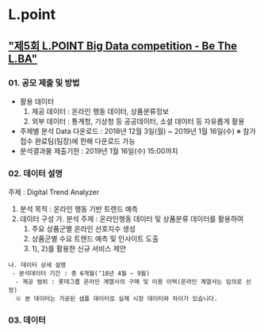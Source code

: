 # L.point
## ["제5회 L.POINT Big Data competition - Be The L.BA"](https://competition.lpoint.com/index.tran)

### 01. 공모 제출 및 방법

- 활용 데이터 
  1) 제공 데이터 : 온라인 행동 데이터, 상품분류정보 
  2) 외부 데이터 : 통계청, 기상청 등 공공데이터, 소셜 데이터 등 자유롭게 활용 
- 주제별 분석 Data 다운로드 : 2018년 12월 3일(월) ~ 2019년 1월 16일(수) 
  ※ 참가접수 완료팀(팀장)에 한해 다운로드 가능 
- 분석결과물 제출기한 : 2019년 1월 16일(수) 15:00까지 


### 02. 데이터 설명
주제 : Digital Trend Analyzer
  1) 분석 목적 : 온라인 행동 기반 트렌드 예측
  2) 데이터 구성 
    가. 분석 주제 : 온라인행동 데이터 및 상품분류 데이터를 활용하여 
        1) 주요 상품군별 온라인 선호지수 생성
        2) 상품군별 수요 트렌드 예측 및 인사이트 도출
        3) 1), 2)를 활용한 신규 서비스 제안

    나. 데이터 상세 설명
     - 분석데이터 기간 : 총 6개월(‘18년 4월 ~ 9월)
      - 제공 범위 : 롯데그룹 온라인 계열사의 구매 및 이용 이력(온라인 계열사는 임의로 선정)
      ※ 본 데이터는 가공된 샘플 데이터로 실제 시장 데이터와 차이가 있습니다.

### 03. 데이터 
